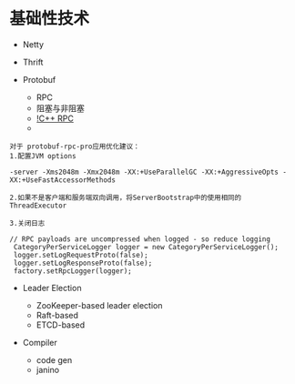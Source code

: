 基础性技术
===

* Netty

* Thrift

* Protobuf
  - RPC
  - 阻塞与非阻塞
  - [!C++ RPC](https://blog.csdn.net/yangbindxj/article/details/125014277)
  - 
```
对于 protobuf-rpc-pro应用优化建议：
1.配置JVM options

-server -Xms2048m -Xmx2048m -XX:+UseParallelGC -XX:+AggressiveOpts -XX:+UseFastAccessorMethods

2.如果不是客户端和服务端双向调用，将ServerBootstrap中的使用相同的ThreadExecutor

3.关闭日志

// RPC payloads are uncompressed when logged - so reduce logging
 CategoryPerServiceLogger logger = new CategoryPerServiceLogger();
 logger.setLogRequestProto(false);
 logger.setLogResponseProto(false);
 factory.setRpcLogger(logger);

```

* Leader Election
  - ZooKeeper-based leader election
  - Raft-based 
  - ETCD-based

* Compiler
  - code gen
  - janino